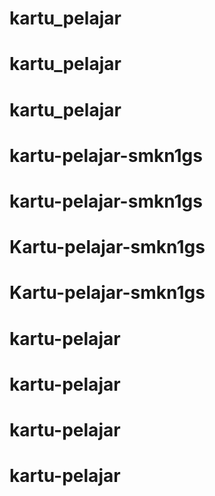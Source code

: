 # kartu_pelajar
# kartu_pelajar
# kartu_pelajar
# kartu-pelajar-smkn1gs
# kartu-pelajar-smkn1gs
# Kartu-pelajar-smkn1gs
# Kartu-pelajar-smkn1gs
# kartu-pelajar
# kartu-pelajar
# kartu-pelajar
# kartu-pelajar

